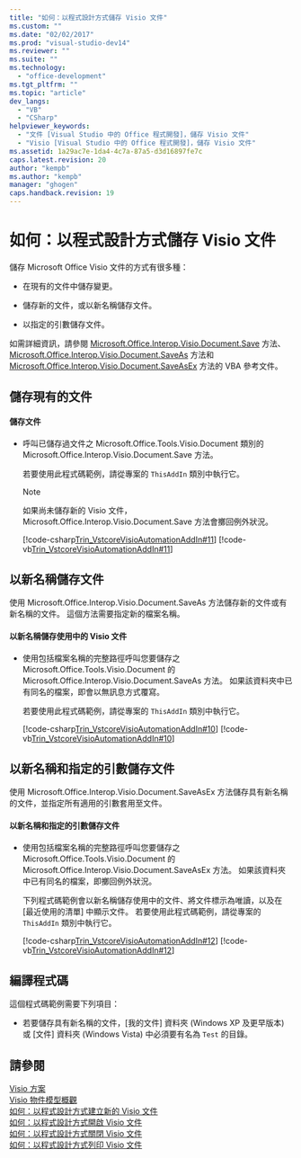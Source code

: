 ```yaml
---
title: "如何：以程式設計方式儲存 Visio 文件"
ms.custom: ""
ms.date: "02/02/2017"
ms.prod: "visual-studio-dev14"
ms.reviewer: ""
ms.suite: ""
ms.technology: 
  - "office-development"
ms.tgt_pltfrm: ""
ms.topic: "article"
dev_langs: 
  - "VB"
  - "CSharp"
helpviewer_keywords: 
  - "文件 [Visual Studio 中的 Office 程式開發]，儲存 Visio 文件"
  - "Visio [Visual Studio 中的 Office 程式開發]，儲存 Visio 文件"
ms.assetid: 1a29ac7e-1da4-4c7a-87a5-d3d16897fe7c
caps.latest.revision: 20
author: "kempb"
ms.author: "kempb"
manager: "ghogen"
caps.handback.revision: 19
---
```

# 如何：以程式設計方式儲存 Visio 文件
  儲存 Microsoft Office Visio 文件的方式有很多種：  
  
-   在現有的文件中儲存變更。  
  
-   儲存新的文件，或以新名稱儲存文件。  
  
-   以指定的引數儲存文件。  
  
 如需詳細資訊，請參閱 [Microsoft.Office.Interop.Visio.Document.Save](HV10071468) 方法、[Microsoft.Office.Interop.Visio.Document.SaveAs](HV10071469) 方法和 [Microsoft.Office.Interop.Visio.Document.SaveAsEx](HV10071470) 方法的 VBA 參考文件。  
  
## 儲存現有的文件  
  
#### 儲存文件  
  
-   呼叫已儲存過文件之 Microsoft.Office.Tools.Visio.Document 類別的 Microsoft.Office.Interop.Visio.Document.Save 方法。  
  
     若要使用此程式碼範例，請從專案的 `ThisAddIn` 類別中執行它。  
  
    > [!NOTE]  
    >  如果尚未儲存新的 Visio 文件，Microsoft.Office.Interop.Visio.Document.Save 方法會擲回例外狀況。  
  
     [!code-csharp[Trin_VstcoreVisioAutomationAddIn#11](../snippets/csharp/VS_Snippets_OfficeSP/Trin_VstcoreVisioAutomationAddIn/CS/ThisAddIn.cs#11)]
     [!code-vb[Trin_VstcoreVisioAutomationAddIn#11](../snippets/visualbasic/VS_Snippets_OfficeSP/Trin_VstcoreVisioAutomationAddIn/VB/ThisAddIn.vb#11)]  
  
## 以新名稱儲存文件  
 使用 Microsoft.Office.Interop.Visio.Document.SaveAs 方法儲存新的文件或有新名稱的文件。 這個方法需要指定新的檔案名稱。  
  
#### 以新名稱儲存使用中的 Visio 文件  
  
-   使用包括檔案名稱的完整路徑呼叫您要儲存之 Microsoft.Office.Tools.Visio.Document 的 Microsoft.Office.Interop.Visio.Document.SaveAs 方法。 如果該資料夾中已有同名的檔案，即會以無訊息方式覆寫。  
  
     若要使用此程式碼範例，請從專案的 `ThisAddIn` 類別中執行它。  
  
     [!code-csharp[Trin_VstcoreVisioAutomationAddIn#10](../snippets/csharp/VS_Snippets_OfficeSP/Trin_VstcoreVisioAutomationAddIn/CS/ThisAddIn.cs#10)]
     [!code-vb[Trin_VstcoreVisioAutomationAddIn#10](../snippets/visualbasic/VS_Snippets_OfficeSP/Trin_VstcoreVisioAutomationAddIn/VB/ThisAddIn.vb#10)]  
  
## 以新名稱和指定的引數儲存文件  
 使用 Microsoft.Office.Interop.Visio.Document.SaveAsEx 方法儲存具有新名稱的文件，並指定所有適用的引數套用至文件。  
  
#### 以新名稱和指定的引數儲存文件  
  
-   使用包括檔案名稱的完整路徑呼叫您要儲存之 Microsoft.Office.Tools.Visio.Document 的 Microsoft.Office.Interop.Visio.Document.SaveAsEx 方法。 如果該資料夾中已有同名的檔案，即擲回例外狀況。  
  
     下列程式碼範例會以新名稱儲存使用中的文件、將文件標示為唯讀，以及在 \[最近使用的清單\] 中顯示文件。 若要使用此程式碼範例，請從專案的 `ThisAddIn` 類別中執行它。  
  
     [!code-csharp[Trin_VstcoreVisioAutomationAddIn#12](../snippets/csharp/VS_Snippets_OfficeSP/Trin_VstcoreVisioAutomationAddIn/CS/ThisAddIn.cs#12)]
     [!code-vb[Trin_VstcoreVisioAutomationAddIn#12](../snippets/visualbasic/VS_Snippets_OfficeSP/Trin_VstcoreVisioAutomationAddIn/VB/ThisAddIn.vb#12)]  
  
## 編譯程式碼  
 這個程式碼範例需要下列項目：  
  
-   若要儲存具有新名稱的文件，\[我的文件\] 資料夾 \(Windows XP 及更早版本\) 或 \[文件\] 資料夾 \(Windows Vista\) 中必須要有名為 `Test` 的目錄。  
  
## 請參閱  
 [Visio 方案](../vsto/visio-solutions.md)   
 [Visio 物件模型概觀](../vsto/visio-object-model-overview.md)   
 [如何：以程式設計方式建立新的 Visio 文件](../vsto/how-to-programmatically-create-new-visio-documents.md)   
 [如何：以程式設計方式開啟 Visio 文件](../vsto/how-to-programmatically-open-visio-documents.md)   
 [如何：以程式設計方式關閉 Visio 文件](../vsto/how-to-programmatically-close-visio-documents.md)   
 [如何：以程式設計方式列印 Visio 文件](../vsto/how-to-programmatically-print-visio-documents.md)  
  
  
